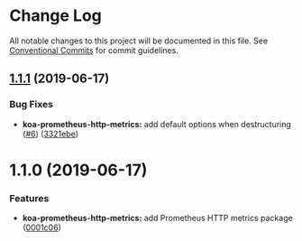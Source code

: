 # Change Log

All notable changes to this project will be documented in this file.
See [Conventional Commits](https://conventionalcommits.org) for commit guidelines.

## [1.1.1](https://github.com/sigfox/javascript/compare/@sigfox/koa-prometheus-http-metrics@1.1.0...@sigfox/koa-prometheus-http-metrics@1.1.1) (2019-06-17)


### Bug Fixes

* **koa-prometheus-http-metrics:** add default options when destructuring ([#6](https://github.com/sigfox/javascript/issues/6)) ([3321ebe](https://github.com/sigfox/javascript/commit/3321ebe))





# 1.1.0 (2019-06-17)


### Features

* **koa-prometheus-http-metrics:** add Prometheus HTTP metrics package ([0001c06](https://github.com/sigfox/javascript/commit/0001c06))
